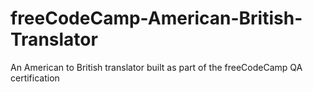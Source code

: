 # freeCodeCamp-American-British-Translator

An American to British translator built as part of the freeCodeCamp QA certification
